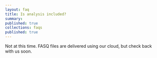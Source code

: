 ```yaml
---
layout: faq
title: Is analysis included?
summary:
published: true
collections: faqs
published: true
---
```


Not at this time. FASQ files are delivered using our cloud, but check back with us soon.
